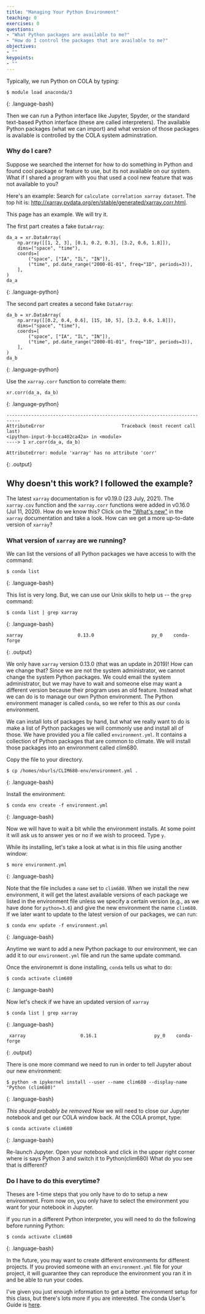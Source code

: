 ```yaml
---
title: "Managing Your Python Environment"
teaching: 0
exercises: 0
questions:
- "What Python packages are available to me?"
- "How do I control the packages that are available to me?"
objectives:
- ""
keypoints:
- ""
---
```


Typically, we run Python on COLA by typing:

~~~
$ module load anaconda/3
~~~
{: .language-bash}

Then we can run a Python interface like Jupyter, Spyder, or the standard text-based Python interface (these are called interpreters).
The available Python packages (what we can import) and what version of those packages is available is controlled by the COLA system adminstration.

### Why do I care?

Suppose we searched the internet for how to do something in Python and found cool package or feature to use, but its not available on our system.  What if I shared a program with you that used a cool new feature that was not available to you? 

Here's an example: Search for `calculate correlation xarray dataset`. The top hit is: http://xarray.pydata.org/en/stable/generated/xarray.corr.html.

This page has an example. We will try it.

The first part creates a fake `DataArray`:

~~~
da_a = xr.DataArray(
    np.array([[1, 2, 3], [0.1, 0.2, 0.3], [3.2, 0.6, 1.8]]),
    dims=("space", "time"),
    coords=[
        ("space", ["IA", "IL", "IN"]),
        ("time", pd.date_range("2000-01-01", freq="1D", periods=3)),
    ],
)
da_a
~~~
{: .language-python}

The second part creates a second fake `DataArray`:

~~~
da_b = xr.DataArray(
    np.array([[0.2, 0.4, 0.6], [15, 10, 5], [3.2, 0.6, 1.8]]),
    dims=("space", "time"),
    coords=[
        ("space", ["IA", "IL", "IN"]),
        ("time", pd.date_range("2000-01-01", freq="1D", periods=3)),
    ],
)
da_b
~~~
{: .language-python}

Use the `xarray.corr` function to correlate them:
~~~
xr.corr(da_a, da_b)
~~~
{: .language-python}

~~~
---------------------------------------------------------------------------
AttributeError                            Traceback (most recent call last)
<ipython-input-9-bcca402ca42a> in <module>
----> 1 xr.corr(da_a, da_b)

AttributeError: module 'xarray' has no attribute 'corr'
~~~
{: .output}

## Why doesn't this work?  I followed the example?

The latest `xarray` documentation is for v0.19.0 (23 July, 2021).  The `xarray.cov` function and the `xarray.corr` functions were added in v0.16.0 (Jul 11, 2020).  How do we know this?  Click on the ["What's new"](http://xarray.pydata.org/en/stable/whats-new.html#v0-16-0-2020-07-11) in the `xarray` documentation and take a look.  How can we get a more up-to-date version of `xarray`?

### What version of `xarray` are we running?

We can list the versions of all Python packages we have access to with the command:
~~~
$ conda list
~~~
{: .language-bash}

This list is very long.  But, we can use our Unix skills to help us -- the `grep` command:
~~~
$ conda list | grep xarray
~~~
{: .language-bash}

~~~
xarray                    0.13.0                     py_0    conda-forge
~~~
{: .output}

We only have `xarray` version 0.13.0 (that was an update in 2019)!  How can we change that?  Since we are not the system administrator, we cannot change the system Python packages. We could email the system administrator, but we may have to wait and someone else may want a different version because their program uses an old feature.  Instead what we can do is to manage our own Python environment. The Python environment manager is called `conda`, so we refer to this as our `conda` environment.

We can install lots of packages by hand, but what we really want to do is make a list of Python packages we will commonly use and install all of those.  We have provided you a file called `environment.yml`.  It contains a collection of Python packages that are common to climate.  We will install those packages into an environment called clim680.  

Copy the file to your directory.
~~~
$ cp /homes/nburls/CLIM680-env/environment.yml .
~~~
{: .language-bash}

Install the environment:
~~~
$ conda env create -f environment.yml
~~~
{: .language-bash}

Now we will have to wait a bit while the environment installs. At some point it will ask us to answer yes or no if we wish to proceed. Type `y`.

While its installing, let's take a look at what is in this file using another window:
~~~
$ more environment.yml
~~~
{: .language-bash}

Note that the file includes a `name` set to `clim680`. 
When we install the new environment, it will get the latest available versions of each package we listed in the environment file unless we specify a certain version (e.g., as we have done for `python=3.6`) and give the new environment the name `clim680`. 
If we later want to update to the latest version of our packages, we can run:

~~~
$ conda env update -f environment.yml
~~~
{: .language-bash}

Anytime we want to add a new Python package to our environment, we can add it to our `environment.yml` file and run the same update command.

Once the environemnt is done installing, `conda` tells us what to do:
~~~
$ conda activate clim680
~~~
{: .language-bash}

Now let's check if we have an updated version of `xarray`
~~~
$ conda list | grep xarray
~~~
{: .language-bash}

~~~
 xarray                    0.16.1                     py_0    conda-forge
~~~
{: .output}

There is one more command we need to run in order to tell Jupyter about our new environment:

~~~
$ python -m ipykernel install --user --name clim680 --display-name "Python (clim680)"
~~~
{: .language-bash}

*This should probably be removed* Now we will need to close our Jupyter notebook and get our COLA window back.  At the COLA prompt, type:
~~~
$ conda activate clim680
~~~
{: .language-bash}

Re-launch Jupyter. Open your notebook and click in the upper right corner where is says Python 3 and switch it to Python(clim680)
What do you see that is different?

### Do I have to do this everytime? 

Theses are 1-time steps that you only have to do to setup a new environment. 
From now on, you only have to select the environment you want for your notebook in Jupyter. 

If you run in a different Python interpreter, you will need to do the following before running Python:
~~~
$ conda activate clim680
~~~
{: .language-bash}

In the future, you may want to create different environments for different projects. If you provied someone with an `environment.yml` file for your project, it will guarantee they can reproduce the environment you ran it in and be able to run your codes.

I've given you just enough information to get a better environment setup for this class, but there's lots more if you are interested.  The conda User's Guide is [here](https://docs.conda.io/projects/conda/en/latest/user-guide/tasks/manage-environments.html).
